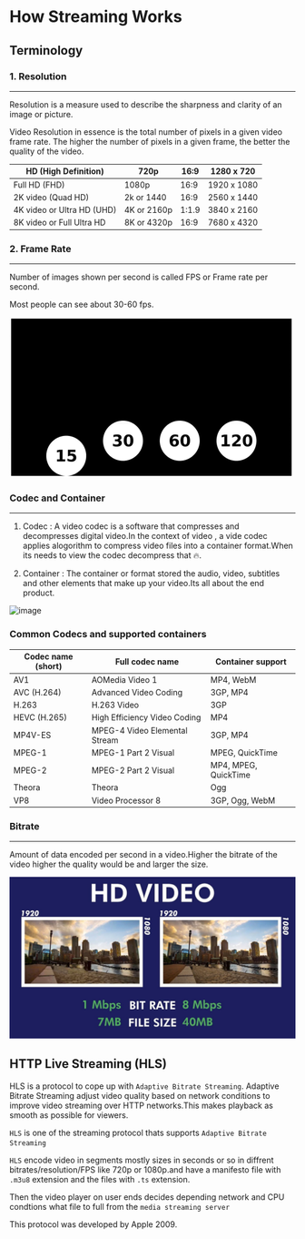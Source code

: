 
# How Streaming Works

## Terminology

### 1. Resolution
---

Resolution is a measure used to describe the sharpness and clarity of an image or picture.

Video Resolution in essence is the total number of pixels in a given video frame rate. The higher the number of pixels in a given frame, the better the quality of the video.

| HD (High Definition)       | 720p        | 16:9  | 1280 x 720  |
|----------------------------|-------------|-------|-------------|
| Full HD (FHD)              | 1080p       | 16:9  | 1920 x 1080 |
| 2K video (Quad HD)         | 2k or 1440  | 16:9  | 2560 x 1440 |
| 4K video or Ultra HD (UHD) | 4K or 2160p | 1:1.9 | 3840 x 2160 |
| 8K video or Full Ultra HD  | 8K or 4320p | 16∶9  | 7680 x 4320 |

### 2. Frame Rate
---
Number of images shown per second is called FPS or Frame rate per second.

Most people can see about 30-60 fps.

![image](./assests/fps.gif)

### Codec and Container
---

1. Codec : A video codec is a software that compresses and decompresses digital video.In the context of video , a vide codec applies alogorithm to compress video files into a container format.When its needs to view the codec decompress that 🔥.

2. Container : The container or format stored the audio, video, subtitles and other elements that make up your video.Its all about the end product.

![image](./assests//codecAndContainer.avif)

### Common Codecs and supported containers

| Codec name (short) | Full codec name               | Container support    |
|--------------------|-------------------------------|----------------------|
| AV1                | AOMedia Video 1               | MP4, WebM            |
| AVC (H.264)        | Advanced Video Coding         | 3GP, MP4             |
| H.263              | H.263 Video                   | 3GP                  |
| HEVC (H.265)       | High Efficiency Video Coding  | MP4                  |
| MP4V-ES            | MPEG-4 Video Elemental Stream | 3GP, MP4             |
| MPEG-1             | MPEG-1 Part 2 Visual          | MPEG, QuickTime      |
| MPEG-2             | MPEG-2 Part 2 Visual          | MP4, MPEG, QuickTime |
| Theora             | Theora                        | Ogg                  |
| VP8                | Video Processor 8             | 3GP, Ogg, WebM       |

### Bitrate
---

Amount of data encoded per second in a video.Higher the bitrate of the video higher the quality would be and larger the size.

![image](./assests/bitrate.jpg)


## HTTP Live Streaming (HLS)

HLS is a protocol to cope up with `Adaptive Bitrate Streaming`.
Adaptive Bitrate Streaming adjust video quality based on network conditions to improve video streaming over HTTP networks.This makes playback as smooth as possible for viewers.

`HLS` is one of the streaming protocol thats supports `Adaptive Bitrate Streaming`

`HLS` encode video in segments mostly sizes in seconds or so in diffrent bitrates/resolution/FPS like 720p or 1080p.and have a manifesto file with `.m3u8` extension and the files with `.ts` extension.

Then the video player on user ends decides depending network and CPU condtions what file to full from the `media streaming server` 

This protocol was developed by Apple 2009.


